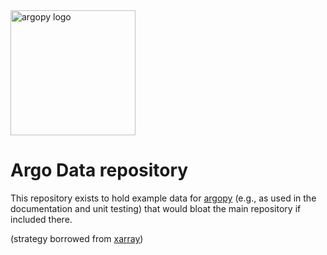 <img src="https://raw.githubusercontent.com/euroargodev/argopy/master/docs/_static/argopy_logo_long.png" alt="argopy logo" width="200"/> 

# Argo Data repository 

This repository exists to hold example data for [argopy](https://github.com/euroargodev/argopy) (e.g., as used in the documentation and unit testing) that would bloat the main repository if included there.

(strategy borrowed from [xarray](http://xarray.pydata.org))